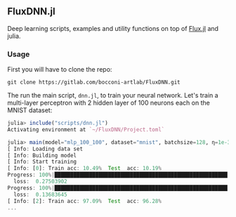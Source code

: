 ## FluxDNN.jl
Deep learning scripts, examples and utility functions on top of [Flux.jl](https://github.com/FluxML/Flux.jl) and julia.

### Usage
First you will have to clone the repo: 
```
git clone https://gitlab.com/bocconi-artlab/FluxDNN.git
```
The run the main script, `dnn.jl`,  to train your neural network. 
Let's train a multi-layer perceptron with 2 hidden layer of 100 neurons each on the MNIST dataset:
```julia
julia> include("scripts/dnn.jl")
Activating environment at `~/FluxDNN/Project.toml`

julia> main(model="mlp_100_100", dataset="mnist", batchsize=128, η=1e-3, epochs=100)
[ Info: Loading data set
[ Info: Building model
[ Info: Start training
[ Info: [0]: Train acc: 10.49%  Test  acc: 10.19%
Progress: 100%|███████████████████████████████████████████████████████| Time: 0:00:34
  loss:  0.27503902
Progress: 100%|███████████████████████████████████████████████████████| Time: 0:00:33
  loss:  0.13683645
[ Info: [2]: Train acc: 97.09%  Test  acc: 96.28%
...
```


